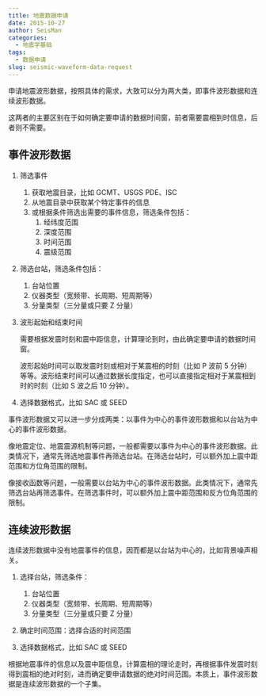 ```yaml
---
title: 地震数据申请
date: 2015-10-27
author: SeisMan
categories:
  - 地震学基础
tags:
  - 数据申请
slug: seismic-waveform-data-request
---
```


申请地震波形数据，按照具体的需求，大致可以分为两大类，即事件波形数据和连续波形数据。

这两者的主要区别在于如何确定要申请的数据时间窗，前者需要震相到时信息，后者则不需要。

<!--more-->

## 事件波形数据

1.  筛选事件
    1.  获取地震目录，比如 GCMT、USGS PDE、ISC
    2.  从地震目录中获取某个特定事件的信息
    3.  或根据条件筛选出需要的事件信息，筛选条件包括：
        1.  经纬度范围
        2.  深度范围
        3.  时间范围
        4.  震级范围

2.  筛选台站，筛选条件包括：
    1.  台站位置
    2.  仪器类型（宽频带、长周期、短周期等）
    3.  分量类型（三分量或只要 Z 分量）

3.  波形起始和结束时间

    需要根据发震时刻和震中距信息，计算理论到时，由此确定要申请的数据时间窗。

    波形起始时间可以取发震时刻或相对于某震相的时刻（比如 P 波前 5 分钟）等等。波形结束时间可以通过数据长度指定，也可以直接指定相对于某震相到时的时刻（比如 S 波之后 10 分钟）。

4.  选择数据格式，比如 SAC 或 SEED

事件波形数据又可以进一步分成两类：以事件为中心的事件波形数据和以台站为中心的事件波形数据。

像地震定位、地震震源机制等问题，一般都需要以事件为中心的事件波形数据。此类情况下，通常先筛选地震事件再筛选台站。在筛选台站时，可以额外加上震中距范围和方位角范围的限制。

像接收函数等问题，一般需要以台站为中心的事件波形数据。此类情况下，通常先筛选台站再筛选事件。在筛选事件时，可以额外加上震中距范围和反方位角范围的限制。

## 连续波形数据

连续波形数据中没有地震事件的信息，因而都是以台站为中心的，比如背景噪声相关。

1.  选择台站，筛选条件：
    1.  台站位置
    2.  仪器类型（宽频带、长周期、短周期等）
    3.  分量类型（三分量或只要 Z 分量）

2.  确定时间范围：选择合适的时间范围
3.  选择数据格式，比如 SAC 或 SEED

根据地震事件的信息以及震中距信息，计算震相的理论走时，再根据事件发震时刻得到震相的绝对时刻，进而确定要申请数据的绝对时间范围。本质上，事件波形数据是连续波形数据的一个子集。

